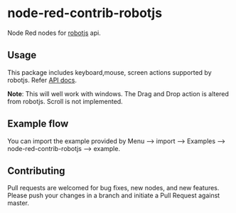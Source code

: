 # node-red-contrib-robotjs

Node Red nodes for [robotjs](http://robotjs.io/) api.

## Usage

This package includes keyboard,mouse, screen actions supported by robotjs. Refer [API docs](http://robotjs.io/docs/syntax).

**Note**: This will well work with windows. The Drag and Drop action is altered from robotjs. Scroll is not implemented.

## Example flow

You can import the example provided by Menu --> import --> Examples --> node-red-contrib-robotjs --> example.

## Contributing

Pull requests are welcomed for bug fixes, new nodes, and new features. Please push your changes in a branch and initiate a Pull Request against master.